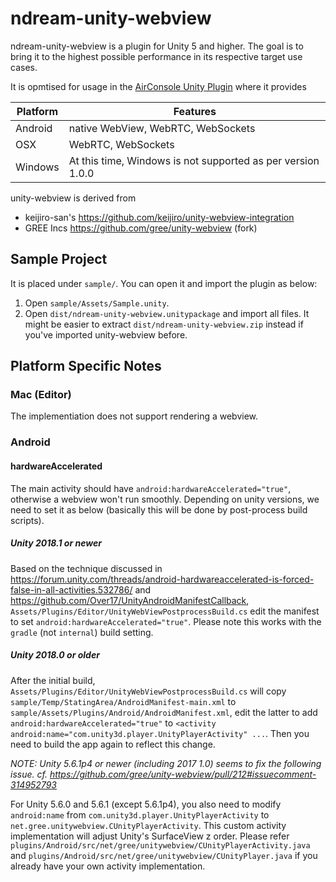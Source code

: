# ndream-unity-webview

ndream-unity-webview is a plugin for Unity 5 and higher.
The goal is to bring it to the highest possible performance in its respective target use cases.

It is opmtised for usage in the [AirConsole Unity Plugin](https://github.com/airconsole/airconsole-unity-plugin) where it provides

| Platform | Features                                                     |
| -------- | ------------------------------------------------------------ |
| Android  | native WebView, WebRTC, WebSockets                           |
| OSX      | WebRTC, WebSockets                                           |
| Windows  | At this time,  Windows is not supported as per version 1.0.0 |

unity-webview is derived from
- keijiro-san's https://github.com/keijiro/unity-webview-integration
- GREE Incs https://github.com/gree/unity-webview (fork)

## Sample Project

It is placed under `sample/`. You can open it and import the plugin as
below:

1. Open `sample/Assets/Sample.unity`.
2. Open `dist/ndream-unity-webview.unitypackage` and import all files. It
   might be easier to extract `dist/ndream-unity-webview.zip` instead if
   you've imported unity-webview before.

## Platform Specific Notes

### Mac (Editor)

The implementiation does not support rendering a webview.

### Android

#### hardwareAccelerated

The main activity should have `android:hardwareAccelerated="true"`, otherwise a webview won't run
smoothly. Depending on unity versions, we need to set it as below (basically this will be done by
post-process build scripts).

##### Unity 2018.1 or newer

Based on the technique discussed in
https://forum.unity.com/threads/android-hardwareaccelerated-is-forced-false-in-all-activities.532786/ and https://github.com/Over17/UnityAndroidManifestCallback, `Assets/Plugins/Editor/UnityWebViewPostprocessBuild.cs` edit the manifest to set `android:hardwareAccelerated="true"`. Please note this works with the `gradle` (not `internal`) build setting.

##### Unity 2018.0 or older

After the initial build, `Assets/Plugins/Editor/UnityWebViewPostprocessBuild.cs` will copy
`sample/Temp/StatingArea/AndroidManifest-main.xml` to
`sample/Assets/Plugins/Android/AndroidManifest.xml`, edit the latter to add
`android:hardwareAccelerated="true"` to `<activity
android:name="com.unity3d.player.UnityPlayerActivity" ...`. Then you need to build the app again to
reflect this change.

*NOTE: Unity 5.6.1p4 or newer (including 2017 1.0) seems to fix the following issue. cf. https://github.com/gree/unity-webview/pull/212#issuecomment-314952793*

For Unity 5.6.0 and 5.6.1 (except 5.6.1p4), you also need to modify `android:name` from
`com.unity3d.player.UnityPlayerActivity` to
`net.gree.unitywebview.CUnityPlayerActivity`. This custom activity
implementation will adjust Unity's SurfaceView z order. Please refer
`plugins/Android/src/net/gree/unitywebview/CUnityPlayerActivity.java`
and `plugins/Android/src/net/gree/unitywebview/CUnityPlayer.java` if
you already have your own activity implementation.
